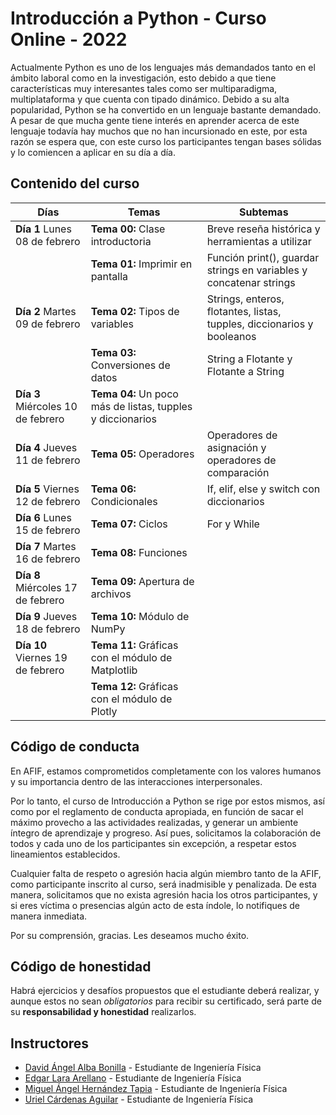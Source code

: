 # Introducción a Python - Curso Online - 2022
Actualmente Python es uno de los lenguajes más demandados tanto en el ámbito laboral como en la investigación, esto debido a que tiene características muy interesantes tales como ser multiparadigma, multiplataforma y que cuenta con tipado dinámico. Debido a su alta popularidad, Python se ha convertido en un lenguaje bastante demandado. A pesar de que mucha gente tiene interés en aprender acerca de este lenguaje todavía hay muchos que no han incursionado en este, por esta razón se espera que, con este curso los participantes tengan bases sólidas y lo comiencen a aplicar en su día a día.



## Contenido del curso
|  Días |  Temas | Subtemas  |
|---|---|---|
| __Día 1__ Lunes 08 de febrero     |  __Tema 00:__ Clase introductoria                           |   Breve reseña histórica y herramientas a utilizar                       |
|                                   |  __Tema 01:__ Imprimir en pantalla                          |   Función print(), guardar strings en variables y concatenar strings     |
| __Día 2__ Martes 09 de febrero    |  __Tema 02:__ Tipos de variables                            |   Strings, enteros, flotantes, listas, tupples, diccionarios y booleanos |
|                                   |  __Tema 03:__ Conversiones de datos                         |   String a Flotante y Flotante a String                                  |
| __Día 3__ Miércoles 10 de febrero |  __Tema 04:__ Un poco más de listas, tupples y diccionarios |                                                                          |
| __Día 4__ Jueves 11 de febrero    |  __Tema 05:__ Operadores                                    |   Operadores de asignación y operadores de comparación                   |
| __Día 5__ Viernes 12 de febrero   |  __Tema 06:__ Condicionales                                 |   If, elif, else  y switch con diccionarios                              |
| __Día 6__ Lunes 15 de febrero     |  __Tema 07:__ Ciclos                                        |   For y While                                                            |
| __Día 7__ Martes 16 de febrero    |  __Tema 08:__ Funciones                                     |                                                                          |
| __Día 8__ Miércoles 17 de febrero |  __Tema 09:__ Apertura de archivos                          |                                                                          |
| __Día 9__ Jueves 18 de febrero    |  __Tema 10:__ Módulo de NumPy                               |                                                                          |
| __Día 10__ Viernes 19 de febrero  |  __Tema 11:__ Gráficas con el módulo de Matplotlib          |                                                         
|                                   |  __Tema 12:__ Gráficas con el módulo de Plotly              |                                                                          |


## Código de conducta
En AFIF, estamos comprometidos completamente con los valores humanos y su importancia dentro de las interacciones interpersonales.

Por lo tanto, el curso de Introducción a Python se rige por estos mismos, así como por el reglamento de conducta apropiada, en función de sacar el máximo provecho a las actividades realizadas, y generar un ambiente íntegro de aprendizaje y progreso. Así pues, solicitamos la colaboración de todos y cada uno de los participantes sin excepción, a respetar estos lineamientos establecidos.

Cualquier falta de respeto o agresión hacia algún miembro tanto de la AFIF, como participante inscrito al curso, será inadmisible y penalizada. De esta manera, solicitamos que no exista agresión hacia los otros participantes, y si eres víctima o presencias algún acto de esta índole, lo notifiques de manera inmediata.

Por su comprensión, gracias. Les deseamos mucho éxito.


## Código de honestidad
Habrá ejercicios y desafíos propuestos que el estudiante deberá realizar, y aunque estos no sean _obligatorios_ para recibir su certificado, será parte de su __responsabilidad y honestidad__ realizarlos.



## Instructores

- [David Ángel Alba Bonilla](https://github.com/DavidAlba2627) - Estudiante de Ingeniería Física
- [Edgar Lara Arellano](https://github.com/Edgar-La) - Estudiante de Ingeniería Física
- [Miguel Ángel Hernández Tapia](https://github.com/MiguelAngel-ht) - Estudiante de Ingeniería Física
- [Uriel Cárdenas Aguilar](https://github.com/Uriel148) - Estudiante de Ingeniería Física
